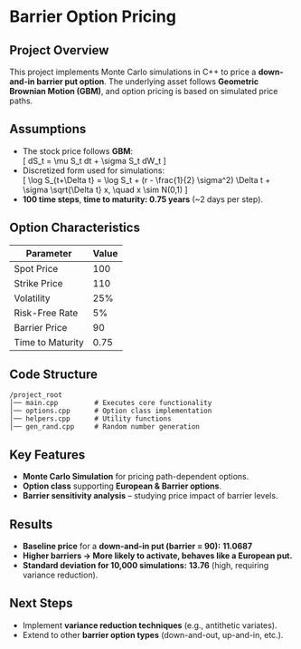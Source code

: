 # Barrier Option Pricing  

## Project Overview  
This project implements Monte Carlo simulations in C++ to price a **down-and-in barrier put option**. The underlying asset follows **Geometric Brownian Motion (GBM)**, and option pricing is based on simulated price paths.  

## Assumptions  
- The stock price follows **GBM**:  
  \[
  dS_t = \mu S_t dt + \sigma S_t dW_t
  \]
- Discretized form used for simulations:  
  \[
  \log S_{t+\Delta t} = \log S_t + (r - \frac{1}{2} \sigma^2) \Delta t + \sigma \sqrt{\Delta t} x, \quad x \sim N(0,1)
  \]
- **100 time steps**, **time to maturity: 0.75 years** (~2 days per step).  

## Option Characteristics  
| Parameter         | Value  |  
|------------------|--------|  
| Spot Price      | 100    |  
| Strike Price    | 110    |  
| Volatility      | 25%    |  
| Risk-Free Rate  | 5%     |  
| Barrier Price   | 90     |  
| Time to Maturity | 0.75  |  

## Code Structure  
```
/project_root
│── main.cpp         # Executes core functionality  
│── options.cpp      # Option class implementation  
│── helpers.cpp      # Utility functions  
│── gen_rand.cpp     # Random number generation  
```  

## Key Features  
- **Monte Carlo Simulation** for pricing path-dependent options.  
- **Option class** supporting **European & Barrier options**.  
- **Barrier sensitivity analysis** – studying price impact of barrier levels.  

## Results  
- **Baseline price** for a **down-and-in put (barrier = 90):** **11.0687**  
- **Higher barriers → More likely to activate, behaves like a European put.**  
- **Standard deviation for 10,000 simulations:** **13.76** (high, requiring variance reduction).  

## Next Steps  
- Implement **variance reduction techniques** (e.g., antithetic variates).  
- Extend to other **barrier option types** (down-and-out, up-and-in, etc.). 
